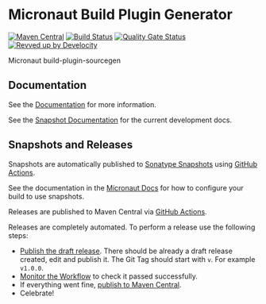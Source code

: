 <!-- Checklist: https://github.com/micronaut-projects/micronaut-core/wiki/New-Module-Checklist -->

# Micronaut Build Plugin Generator

[![Maven Central](https://img.shields.io/maven-central/v/io.micronaut.build-plugin-sourcegen/micronaut-project-template.svg?label=Maven%20Central)](https://search.maven.org/search?q=g:%22io.micronaut.build.plugin.sourcegen%22%20AND%20a:%22micronaut-build-plugin-sourcegen%22)
[![Build Status](https://github.com/micronaut-projects/micronaut-build-plugin-sourcegen/workflows/Java%20CI/badge.svg)](https://github.com/micronaut-projects/micronaut-build-plugin-sourcegen/actions)
[![Quality Gate Status](https://sonarcloud.io/api/project_badges/measure?project=micronaut-projects_micronaut-template&metric=alert_status)](https://sonarcloud.io/summary/new_code?id=micronaut-projects_micronaut-build-plugin-sourcegen)
[![Revved up by Develocity](https://img.shields.io/badge/Revved%20up%20by-Develocity-06A0CE?logo=Gradle&labelColor=02303A)](https://ge.micronaut.io/scans)

Micronaut build-plugin-sourcegen

## Documentation

See the [Documentation](https://micronaut-projects.github.io/micronaut-build-plugin-sourcegen/latest/guide/) for more information.

See the [Snapshot Documentation](https://micronaut-projects.github.io/micronaut-build-plugin-sourcegen/snapshot/guide/) for the current development docs.

<!-- ## Examples

Examples can be found in the [examples](https://github.com/micronaut-projects/micronaut-build-plugin-sourcegen/tree/master/examples) directory. -->

## Snapshots and Releases

Snapshots are automatically published to [Sonatype Snapshots](https://s01.oss.sonatype.org/content/repositories/snapshots/io/micronaut/) using [GitHub Actions](https://github.com/micronaut-projects/micronaut-build-plugin-sourcegen/actions).

See the documentation in the [Micronaut Docs](https://docs.micronaut.io/latest/guide/index.html#usingsnapshots) for how to configure your build to use snapshots.

Releases are published to Maven Central via [GitHub Actions](https://github.com/micronaut-projects/micronaut-build-plugin-sourcegen/actions).

Releases are completely automated. To perform a release use the following steps:

* [Publish the draft release](https://github.com/micronaut-projects/micronaut-build-plugin-sourcegen/releases). There should be already a draft release created, edit and publish it. The Git Tag should start with `v`. For example `v1.0.0`.
* [Monitor the Workflow](https://github.com/micronaut-projects/micronaut-build-plugin-sourcegen/actions?query=workflow%3ARelease) to check it passed successfully.
* If everything went fine, [publish to Maven Central](https://github.com/micronaut-projects/micronaut-build-plugin-sourcegen/actions?query=workflow%3A"Maven+Central+Sync").
* Celebrate!
